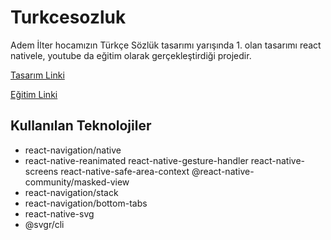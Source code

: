 # Turkcesozluk

Adem İlter hocamızın Türkçe Sözlük tasarımı yarışında 1. olan tasarımı react nativele, youtube da eğitim olarak gerçekleştirdiği projedir.

[Tasarım Linki](https://www.figma.com/file/JqpfJNo6eEJzPpTOEi3Irt/TDK-Redesign?node-id=230%3A1801)

[Eğitim Linki](https://www.youtube.com/playlist?list=PLadt0EaV4m3CWiofBOml0r95OmhiM6I6v)

## Kullanılan Teknolojiler

- react-navigation/native
- react-native-reanimated react-native-gesture-handler react-native-screens react-native-safe-area-context @react-native-community/masked-view
- react-navigation/stack
- react-navigation/bottom-tabs
- react-native-svg
- @svgr/cli
